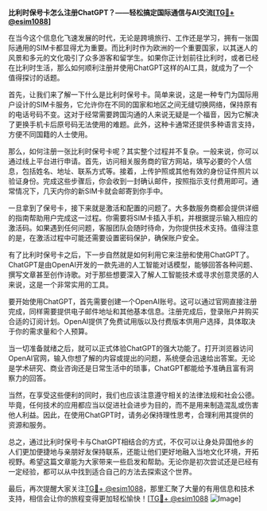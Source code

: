 **比利时保号卡怎么注册ChatGPT？——轻松搞定国际通信与AI交流[[TG💪+ @esim1088](https://t.me/s/esim1088)]**

在当今这个信息化飞速发展的时代，无论是跨境旅行、工作还是学习，拥有一张国际通用的SIM卡都显得尤为重要。而比利时作为欧洲的一个重要国家，以其迷人的风景和多元的文化吸引了众多游客和留学生。如果你正计划前往比利时，或者已经在比利时生活，那么如何顺利注册并使用ChatGPT这样的AI工具，就成为了一个值得探讨的话题。

首先，让我们来了解一下什么是比利时保号卡。简单来说，这是一种专门为国际用户设计的SIM卡服务，它允许你在不同的国家和地区之间无缝切换网络，保持原有的电话号码不变。这对于经常需要跨国沟通的人来说无疑是一个福音，因为它解决了更换手机卡后原号码无法使用的难题。此外，这种卡通常还提供多种语言支持，方便不同国籍的人士使用。

那么，如何注册一张比利时保号卡呢？其实整个过程并不复杂。一般来说，你可以通过线上平台进行申请。首先，访问相关服务商的官方网站，填写必要的个人信息，包括姓名、地址、联系方式等。接着，上传护照或其他有效的身份证件照片以验证身份。完成这些步骤后，你会收到一封确认邮件，按照指示支付费用即可。通常情况下，几天内你的新SIM卡就会邮寄到你手中。

一旦拿到了保号卡，接下来就是激活和配置的问题了。大多数服务商都会提供详细的指南帮助用户完成这一过程。你需要将SIM卡插入手机，并根据提示输入相应的激活码。如果遇到任何问题，客服团队会随时待命，为你提供技术支持。值得注意的是，在激活过程中可能还需要设置密码保护，确保账户安全。

有了比利时保号卡之后，下一步自然就是如何利用它来注册和使用ChatGPT了。ChatGPT是由OpenAI开发的一款先进的人工智能对话模型，能够回答各种问题、撰写文章甚至创作诗歌。对于那些想要深入了解人工智能技术或寻求创意灵感的人来说，这是一个非常实用的工具。

要开始使用ChatGPT，首先需要创建一个OpenAI账号。这可以通过官网直接注册完成，同样需要提供电子邮件地址和其他基本信息。注册完成后，登录账户并购买合适的订阅计划。OpenAI提供了免费试用版以及付费版本供用户选择，具体取决于你的需求量和个人预算。

当一切准备就绪之后，就可以正式体验ChatGPT的强大功能了。打开浏览器访问OpenAI官网，输入你想了解的内容或提出的问题，系统便会迅速给出答案。无论是学术研究、商业咨询还是日常生活中的琐事，ChatGPT都能给予准确且富有洞察力的回答。

当然，在享受这些便利的同时，我们也应该注意遵守相关的法律法规和社会公德。毕竟，任何技术的应用都应当以促进社会进步为目的，而不是用来制造混乱或伤害他人利益。因此，在使用ChatGPT时，请务必保持理性思考，合理利用其提供的资源和服务。

总之，通过比利时保号卡与ChatGPT相结合的方式，不仅可以让身处异国他乡的人们更加便捷地与亲朋好友保持联系，还能让他们更好地融入当地文化环境，开拓视野。希望这篇文章能为大家带来一些启发和帮助。无论你是初次尝试还是已经有一定经验，都可以从中找到适合自己的方法去探索这个世界。

最后，再次提醒大家关注[TG💪+ @esim1088](https://t.me/s/esim1088)，那里汇聚了大量的有用信息和技术支持，相信会让你的旅程变得更加轻松愉快！[[TG💪+ @esim1088](https://t.me/s/esim1088) ![Image](https://i.postimg.cc/4NQfJmqS/Snipaste-2025-05-13-00-14-12.png)]